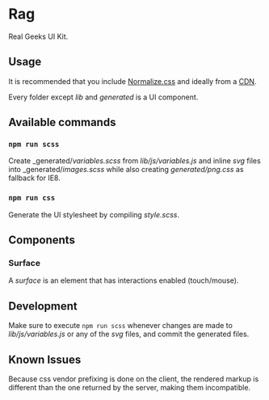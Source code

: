 # Rag

Real Geeks UI Kit.

## Usage

It is recommended that you include [Normalize.css](http://necolas.github.io/normalize.css/) and ideally from a [CDN](https://cdnjs.com/libraries/normalize).

Every folder except _lib_ and _generated_ is a UI component.

## Available commands

### `npm run scss`

Create _generated/_variables.scss_ from _lib/js/variables.js_ and inline _svg_ files into _generated/_images.scss_ while also creating _generated/png.css_ as fallback for IE8.

### `npm run css`

Generate the UI stylesheet by compiling _style.scss_.

## Components

### Surface

A _surface_ is an element that has interactions enabled (touch/mouse).

## Development

Make sure to execute `npm run scss` whenever changes are made to _lib/js/variables.js_ or any of the _svg_ files, and commit the generated files.

## Known Issues

Because css vendor prefixing is done on the client, the rendered markup is different than the one returned by the server, making them incompatible.
